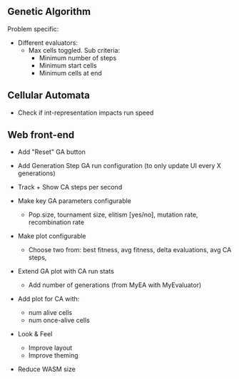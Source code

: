 Genetic Algorithm
-----------------

Problem specific:
- Different evaluators:
    - Max cells toggled. Sub criteria:
        - Minimum number of steps
        - Minimum start cells
        - Minimum cells at end

Cellular Automata
-----------------

- Check if int-representation impacts run speed

Web front-end
-------------

- Add "Reset" GA button
- Add Generation Step GA run configuration (to only update UI every X generations)
- Track + Show CA steps per second
- Make key GA parameters configurable
    - Pop.size, tournament size, elitism [yes/no], mutation rate, recombination rate
- Make plot configurable
    - Choose two from: best fitness, avg fitness, delta evaluations, avg CA steps, 
- Extend GA plot with CA run stats
    - Add number of generations (from MyEA with MyEvaluator)
- Add plot for CA with:
    - num alive cells
    - num once-alive cells
- Look & Feel
    - Improve layout
    - Improve theming

- Reduce WASM size